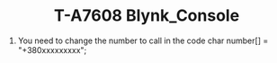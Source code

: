 <h1 align = "center">T-A7608 Blynk_Console</h1>

1. You need to change the number to call in the code 
    char number[] = "+380xxxxxxxxx";  